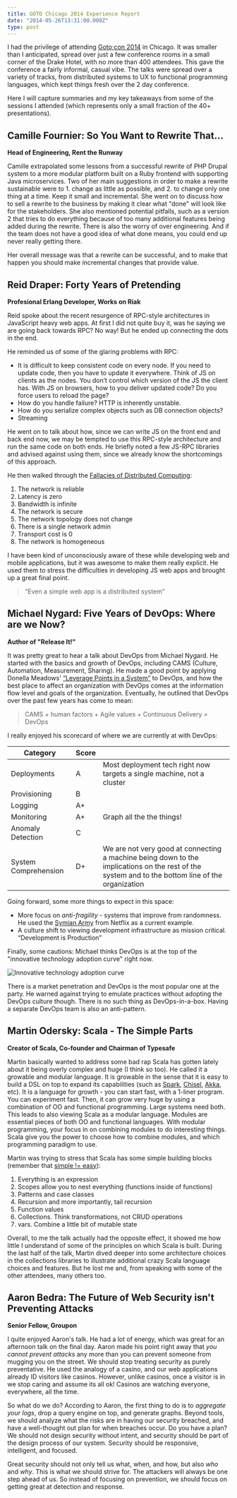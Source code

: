 ```yaml
---
title: GOTO Chicago 2014 Experience Report
date: "2014-05-26T13:31:00.000Z"
type: post
---
```


I had the privilege of attending [Goto;con 2014](http://gotocon.com/chicago-2014/) in Chicago. It was smaller than I anticipated, spread over just a few conference rooms in a small corner of the Drake Hotel, with no more than 400 attendees. This gave the conference a fairly informal, casual vibe. The talks were spread over a variety of tracks, from distributed systems to UX to functional programming languages, which kept things fresh over the 2 day conference.

Here I will capture summaries and my key takeaways from some of the sessions I attended (which represents only a small fraction of the 40+ presentations).

<!-- more -->

## Camille Fournier: So You Want to Rewrite That…

**Head of Engineering, Rent the Runway**

Camille extrapolated some lessons from a successful rewrite of PHP Drupal system to a more modular platform built on a Ruby frontend with supporting Java microservices. Two of her main suggestions in order to make a rewrite sustainable were to 1. change as little as possible, and 2. to change only one thing at a time. Keep it small and incremental. She went on to discuss how to sell a rewrite to the business by making it clear what "done" will look like for the stakeholders. She also mentioned potential pitfalls, such as a version 2 that tries to do everything because of too many additional features being added during the rewrite. There is also the worry of over engineering. And if the team does not have a good idea of what done means, you could end up never really getting there.

Her overall message was that a rewrite can be successful, and to make that happen you should make incremental changes that provide value.

## Reid Draper: Forty Years of Pretending

**Profesional Erlang Developer, Works on Riak**

Reid spoke about the recent resurgence of RPC-style architectures in JavaScript heavy web apps. At first I did not quite buy it, was he saying we are going back towards RPC? No way! But he ended up connecting the dots in the end.

He reminded us of some of the glaring problems with RPC:

* It is difficult to keep consistent code on every node. If you need to update code, then you have to update it everywhere. Think of JS on clients as the nodes. You don’t control which version of the JS the client has. With JS on browsers, how to you deliver updated code? Do you force users to reload the page?
* How do you handle failure? HTTP is inherently unstable.
* How do you serialize complex objects such as DB connection objects?
* Streaming

He went on to talk about how, since we can write JS on the front end and back end now, we may be tempted to use this RPC-style architecture and run the same code on both ends. He briefly noted a few JS-RPC libraries and advised against using them, since we already know the shortcomings of this approach.

He then walked through the [Fallacies of Distributed Computing](http://en.wikipedia.org/wiki/Fallacies_of_Distributed_Computing):

1. The network is reliable
2. Latency is zero
3. Bandwidth is infinite
4. The network is secure
5. The network topology does not change
6. There is a single network admin
7. Transport cost is 0
8. The network is homogeneous

I have been kind of unconsciously aware of these while developing web and mobile applications, but it was awesome to make them really explicit. He used them to stress the difficulties in developing JS web apps and brought up a great final point.

> “Even a simple web app is a distributed system”

## Michael Nygard: Five Years of DevOps: Where are we Now?

**Author of "Release It!"**

It was pretty great to hear a talk about DevOps from Michael Nygard. He started with the basics and growth of DevOps, including CAMS (Culture, Automation, Measurement, Sharing). He made a good point by applying Donella Meadows' [“Leverage Points in a System”](http://www.donellameadows.org/archives/leverage-points-places-to-intervene-in-a-system/) to DevOps, and how the best place to affect an organization with DevOps comes at the information flow level and goals of the organization. Eventually, he outlined that DevOps over the past few years has come to mean:

> CAMS + human factors + Agile values + Continuous Delivery = DevOps

I really enjoyed his scorecard of where we are currently at with DevOps:

<table>
  <thead>
    <tr>
      <th>Category</th><th>Score</th><th></th>
    </tr>
  </thead>
  <tbody>
    <tr>
      <td>Deployments</td><td>A</td><td>Most deployment tech right now targets a single machine, not a cluster</td>
    </tr>
    <tr>
      <td>Provisioning</td><td>B</td><td></td>
    </tr>
    <tr>
      <td>Logging</td><td>A+</td><td></td>
    </tr>
    <tr>
      <td>Monitoring</td><td>A+</td><td>Graph all the the things!</td>
    </tr>
    <tr>
      <td>Anomaly Detection</td><td>C</td><td></td>
    </tr>
    <tr>
      <td>System Comprehension</td><td>D+</td><td>We are not very good at connecting a machine being down to the implications on the rest of the system and to the bottom line of the organization</td>
    </tr>
  </tbody>
</table>

Going forward, some more things to expect in this space:

* More focus on _anti-fragility_ - systems that improve from randomness. He used the [Symian Army](https://github.com/Netflix/SimianArmy) from Netflix as a current example.
* A culture shift to viewing development infrastructure as mission critical. “Development is Production”

Finally, some cautions:
Michael thinks DevOps is at the top of the "innovative technology adoption curve" right now.

![Innovative technology adoption curve](http://s9.postimg.org/8unpmxe2n/Technology_Adoption_Curve.png)

There is a market penetration and DevOps is the most popular one at the party. He warned against trying to emulate practices without adopting the DevOps culture though. There is no such thing as DevOps-in-a-box. Having a separate DevOps team is also an anti-pattern.

## Martin Odersky: Scala - The Simple Parts

**Creator of Scala, Co-founder and Chairman of Typesafe**

Martin basically wanted to address some bad rap Scala has gotten lately about it being overly complex and huge (I think so too). He called it a growable and modular language. It is growable in the sense that it is easy to build a DSL on top to expand its capabilities (such as [Spark](http://spark.apache.org/), [Chisel](https://chisel.eecs.berkeley.edu/), [Akka](http://akka.io/), etc). It is a language for growth - you can start fast, with a 1-liner program. You can experiment fast. Then, it can grow very huge by using a combination of OO and functional programming. Large systems need both. This leads to also viewing Scala as a modular language. Modules are essential pieces of both OO and functional languages. With modular programming, your focus in on combining modules to do interesting things. Scala give you the power to choose how to combine modules, and which programming paradigm to use.

Martin was trying to stress that Scala has some simple building blocks (remember that [simple != easy](http://www.infoq.com/presentations/Simple-Made-Easy)):

1. Everything is an expression
2. Scopes allow you to nest everything (functions inside of functions)
3. Patterns and case classes
4. Recursion and more importantly, tail recursion
5. Function values
6. Collections. Think transformations, not CRUD operations
7. vars. Combine a little bit of mutable state

Overall, to me the talk actually had the opposite effect, it showed me how little I understand of some of the principles on which Scala is built. During the last half of the talk, Martin dived deeper into some architecture choices in the collections libraries to illustrate additional crazy Scala language choices and features. But he lost me and, from speaking with some of the other attendees, many others too.

## Aaron Bedra: The Future of Web Security isn't Preventing Attacks

**Senior Fellow, Groupon**

I quite enjoyed Aaron's talk. He had a lot of energy, which was great for an afternoon talk on the final day. Aaron made his point right away that _you cannot prevent attacks_ any more than you can prevent someone from mugging you on the street. We should stop treating security as purely preventative. He used the analogy of a casino, and our web applications already ID visitors like casinos. However, unlike casinos, once a visitor is in we stop caring and assume its all ok! Casinos are watching everyone, everywhere, all the time.

So what do we do? According to Aaron, the first thing to do is to _aggregate your logs_, drop a query engine on top, and generate graphs. Beyond tools, we should analyze what the risks are in having our security breached, and have a well-thought out plan for when breaches occur. Do you have a plan? We should not design security without intent, and security should be part of the design process of our system. Security should be responsive, intelligent, and focused.

Great security should not only tell us what, when, and how, but also _who_ and _why_. This is what we should strive for. The attackers will always be one step ahead of us. So instead of focusing on prevention, we should focus on getting great at detection and response.
